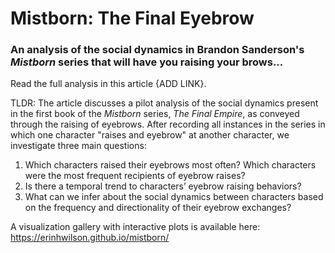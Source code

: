 # Mistborn: The Final Eyebrow
### An analysis of the social dynamics in Brandon Sanderson's _Mistborn_ series that will have you raising your brows...

Read the full analysis in this article {ADD LINK}.

TLDR: The article discusses a pilot analysis of the social dynamics present in the first book of the _Mistborn_ series, _The Final Empire_, as conveyed through the raising of eyebrows. After recording all instances in the series in which one character "raises and eyebrow" at another character, we investigate three main questions:
1. Which characters raised their eyebrows most often? Which characters were the most frequent recipients of eyebrow raises?
1. Is there a temporal trend to characters’ eyebrow raising behaviors?
1. What can we infer about the social dynamics between characters based on the frequency and directionality of their eyebrow exchanges?

A visualization gallery with interactive plots is available here: https://erinhwilson.github.io/mistborn/
